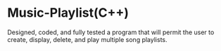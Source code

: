 # Music-Playlist(C++)
Designed, coded, and fully tested a program that will permit the user to create, display, delete, and play multiple song playlists.

